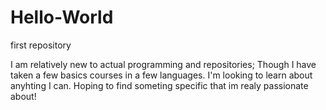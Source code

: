 # Hello-World

first repository

I am relatively new to actual programming and repositories; 
Though I have taken a few basics courses in a few languages.
I'm looking to learn about anyhting I can.
Hoping to find someting specific that im realy passionate about!
